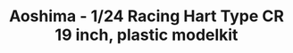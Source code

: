 ---
layout: product
title: "Aoshima - 1/24 Racing Hart Type CR 19 inch, plastic modelkit"
price: "TBA" 
desc: "N/A"
img_path: "/assets/img/AO53935.webp"
brand: "N/A"
available: false
special_offer: false
new: false
soon: false
cat: "010000"
subcat: "013700"
subsubcat: "0N/A"
sifra: "AO53935"
popular: false
---